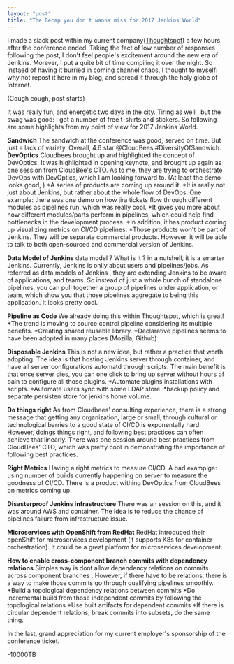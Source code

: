 ```yaml
---
layout: "post"
title: "The Recap you don't wanna miss for 2017 Jenkins World"
---
```

  
I made a slack post within my current company(<a href="http://www.thoughtspot.com">Thoughtspot</a>) a few hours after the conference ended. Taking the fact of low number of responses following the post, I don't feel people's excitement around the new era of Jenkins. Morever, I put a quite bit of time compiling it over the night. So instaed of having it burried in coming channel chaos, I thought to myself: why not repost it here in my blog, and spread it through the holy globe of Internet.

(Cough cough, post starts)

It was really fun, and energetic two days in the city. Tiring as well , but the swag was good: I got a number of free t-shirts and stickers. So following are some highlights from my point of view for 2017 Jenkins World.

<strong>Sandwich</strong>
The sandwich at the conference was good, served on time. But just a lack of variety. Overall, 4.6 star @CloudBees #DiversityOfSandwich.
<strong>DevOptics</strong>
Cloudbees brought up and highlighted the concept of DevOptics. It was highlighted in opening keynote, and brought up again as one session from CloudBee's CTO. As to me, they are trying to orchestrate DevOps with DevOptics, which I am looking forward to. (At least the demo looks good, )
*A series of products are coming up around it.
*It is really not just about Jenkins, but rather about the whole flow of DevOps. One example: there was one demo on how jira tickets flow through different modules as pipelines run, which was really cool.
*It gives you more about how different modules/parts perform in pipelines, which could help find bottlenecks in the development process.
*In addition, it has product coming up visualizing metrics on CI/CD pipelines.
*Those products won't be part of Jenkins. They will be separate commercial products. However, it will be able to talk to both open-sourced and commercial version of Jenkins.

<strong>Data Model of Jenkins</strong>
data model ? What is it ? in a nutshell, it is a smarter Jenkins. Currently, Jenkins is onlly about users and pipelines/jobs. As referred as data models of Jenkins , they are extending Jenkins to be aware of applications, and teams. So instead of just a whole bunch of standalone pipelines, you can pull together a group of pipelines under application, or team, which show you that those pipelines aggregate to being this application. It looks pretty cool.

<strong>Pipeline as Code</strong>
We already doing this within Thoughtspot, which is great!
*The trend is moving to source control pipeline considering its multiple benefits.
*Creating shared reusable library.
*Declarative pipelines seems to have been adopted in many places (Mozilla, Github)

<strong>Disposable Jenkins</strong>
This is not a new idea, but rather a practice that worth adopting. The idea is that hosting Jenkins server through container, and have all server configurations automatd through scripts. The main benefit is that once server dies, you can one click to bring up server without hours of pain to configure all those plugins.
*Automate plugins installations with scripts.
*Automate users sync with some LDAP store.
*backup policy and separate persisten store for jenkins home volume.

<strong>Do things right</strong>
As from Cloudbees' consulting experience, there is a strong message that getting any organization, large or small, through cultural or technological barries to a good state of CI/CD is exponentally hard. However, doings things right, and following best practices can often achieve that linearly. There was one session around best practices from CloudBees' CTO, which was pretty cool in demonstrating the importance of following best practices.

<strong>Right Metrics</strong>
Having a right metrics to measure CI/CD. A bad examplge: using number of builds currently happening on server to measure the goodness of CI/CD. There is a product withing DevOptics from CloudBees on metrics coming up.

<strong>Disasterproof Jenkins infrastructure</strong>
There was an session on this, and it was around AWS and container. The idea is to reduce the chance of pipelines failure from infrastructure issue.

<strong>Microservices with OpenShift from RedHat</strong>
RedHat introduced their openShift for microservices development (it supports K8s for container orchestration). It could be a great platform for microservices development.

<strong>How to enable cross-component branch commits with dependency relations</strong>
Simples way is dont allow dependency relations on commits across component branches . However, if there have to be relations, there is a way to make those commits go through qualifying pipelines smoothly.
*Build a topological dependency relations between commits
*Do incremental build from those independent commits by following the topological relations
*Use built artifacts for dependent commits
*If there is circular dependent relations, break commits into subsets, do the same thing.

In the last, grand appreciation for my current employer's sponsorship of the conference ticket. 

-10000TB
